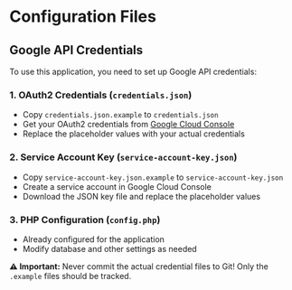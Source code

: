 # Configuration Files

## Google API Credentials

To use this application, you need to set up Google API credentials:

### 1. OAuth2 Credentials (`credentials.json`)
- Copy `credentials.json.example` to `credentials.json`
- Get your OAuth2 credentials from [Google Cloud Console](https://console.cloud.google.com/)
- Replace the placeholder values with your actual credentials

### 2. Service Account Key (`service-account-key.json`)
- Copy `service-account-key.json.example` to `service-account-key.json`
- Create a service account in Google Cloud Console
- Download the JSON key file and replace the placeholder values

### 3. PHP Configuration (`config.php`)
- Already configured for the application
- Modify database and other settings as needed

**⚠️ Important:** Never commit the actual credential files to Git! Only the `.example` files should be tracked.
